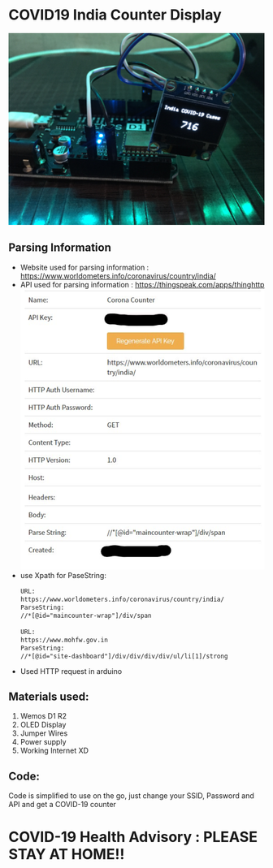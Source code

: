 # COVID19 India Counter Display
![pic1](https://github.com/AnshumanFauzdar/COVID19-India-Counter/blob/master/img001.JPG)

## Parsing Information
  - Website used for parsing information : https://www.worldometers.info/coronavirus/country/india/
  - API used for parsing information : https://thingspeak.com/apps/thinghttp 
  ![pic2](https://github.com/AnshumanFauzdar/COVID19-India-Counter/blob/master/img003.jpg)
  - use Xpath for PaseString:
    ```
    URL:
    https://www.worldometers.info/coronavirus/country/india/
    ParseString: 
    //*[@id="maincounter-wrap"]/div/span 

    URL:
    https://www.mohfw.gov.in
    ParseString: 
    //*[@id="site-dashboard"]/div/div/div/div/ul/li[1]/strong
  - Used HTTP request in arduino 
  
## Materials used:

1. Wemos D1 R2
2. OLED Display
3. Jumper Wires
4. Power supply 
5. Working Internet XD

## Code:

Code is simplified to use on the go, just change your SSID, Password and API and get a COVID-19 counter

# COVID-19 Health Advisory : PLEASE STAY AT HOME!!
